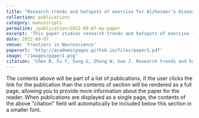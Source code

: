```yaml
---
title: "Research trends and hotspots of exercise for Alzheimer's disease"
collection: publications
category: manuscripts
permalink: /publication/2022-09-07-my-paper
excerpt: 'This paper studies research trends and hotspots of exercise for AD.'
date: 2022-09-07
venue: 'Frontiers in Neuroscience'
paperurl: 'http://academicpages.github.io/files/paper1.pdf'
image: "/images/paper1.png"
citation: 'Chen B, Fu Y, Song G, Zhong W, Guo J. Research trends and hotspots of exercise for Alzheimer's disease: A bibliometric analysis. Front Aging Neurosci. 2022 Sep 7;14:984705.'
---
```


The contents above will be part of a list of publications, if the user clicks the link for the publication than the contents of section will be rendered as a full page, allowing you to provide more information about the paper for the reader. When publications are displayed as a single page, the contents of the above "citation" field will automatically be included below this section in a smaller font.
